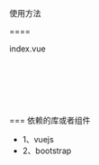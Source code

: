 使用方法

====

index.vue

<pre type="html">

	<template>
		<Datepicker v-ref:datepicker></Datepicker>
	</template>

	<script>
		import Datepicker from 'path/Datepicker'

		export default  {
			data () {
				return {

				}
			},
			components: { 'Datepicker': Datepicker },
			method:{

			},

			created:{
				var newdate = new Date();
				this.$refs.datepicker.selectdate = newdate.getFullYear()+'-'+(newdate.getMonth()+1)+'-'+newdate.getDate();
			}
		}
	</script>
</pre>


===
依赖的库或者组件
<ul>
	<li>1、vuejs</li>
	<li>2、bootstrap</li>
</ul>